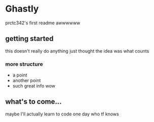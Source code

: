 # Ghastly

prctc342's first readme awwwwww

## getting started
this doesn't really do anything 
just thought the idea was what counts

### more structure
- a point
- another point
- such great info wow

## what's to come...
maybe I'll actually learn to code one day
who tf knows


